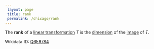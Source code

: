 ```yaml
---
 layout: page
 title: rank
 permalink: /chicago/rank
---
```

The **rank** of a [linear transformation](https://defsmath.github.io/DefsMath/linear_transformation) $T$ is the [dimension](https://defsmath.github.io/DefsMath/dimension_of_vector_space) of the [image](https://defsmath.github.io/DefsMath/image_is_vetor_subspace) of $T$.

Wikidata ID: [Q656784](https://www.wikidata.org/wiki/Q656784)